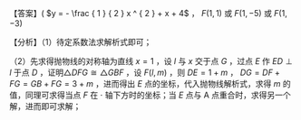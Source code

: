 【答案】( $y = - \frac { 1 } { 2 } x ^ { 2 } + x + 4$ ， $F ( 1 , 1 )$ 或 $F \left( 1 , - 5 \right)$ 或 $F \left( 1 , - 3 \right)$

【分析】（1）待定系数法求解析式即可；

（2）先求得抛物线的对称轴为直线 $x = 1$ ，设 $l$ 与 $x$ 交于点 $G$ ，过点 $E$ 作 $E D \perp l$ 于点 $D$ ，证明$\triangle D F G { \cong } \triangle G B F$ ，设 $F \left( l , m \right)$ ，则 $D E = 1 + m$ ， $D G = D F + F G = G B + F G = 3 + m$ ，进而得出 $E$ 点的坐标，代入抛物线解析式，求得 $m$ 的值，同理可求得当点 $F$ 在 $\cdot$ 轴下方时的坐标；当 $E$ 点与 $\mathrm { A }$ 点重合时，求得另一个解，进而即可求解；
